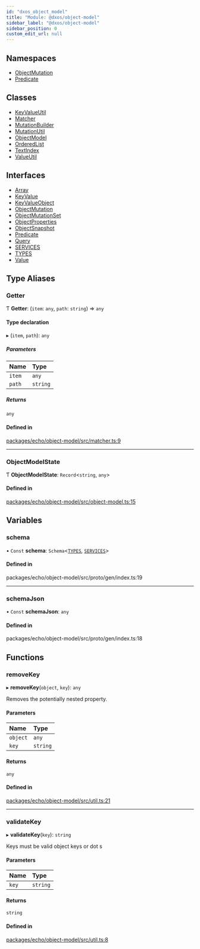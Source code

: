 ```yaml
---
id: "dxos_object_model"
title: "Module: @dxos/object-model"
sidebar_label: "@dxos/object-model"
sidebar_position: 0
custom_edit_url: null
---
```


## Namespaces

- [ObjectMutation](../namespaces/dxos_object_model.ObjectMutation.md)
- [Predicate](../namespaces/dxos_object_model.Predicate.md)

## Classes

- [KeyValueUtil](../classes/dxos_object_model.KeyValueUtil.md)
- [Matcher](../classes/dxos_object_model.Matcher.md)
- [MutationBuilder](../classes/dxos_object_model.MutationBuilder.md)
- [MutationUtil](../classes/dxos_object_model.MutationUtil.md)
- [ObjectModel](../classes/dxos_object_model.ObjectModel.md)
- [OrderedList](../classes/dxos_object_model.OrderedList.md)
- [TextIndex](../classes/dxos_object_model.TextIndex.md)
- [ValueUtil](../classes/dxos_object_model.ValueUtil.md)

## Interfaces

- [Array](../interfaces/dxos_object_model.Array.md)
- [KeyValue](../interfaces/dxos_object_model.KeyValue.md)
- [KeyValueObject](../interfaces/dxos_object_model.KeyValueObject.md)
- [ObjectMutation](../interfaces/dxos_object_model.ObjectMutation-1.md)
- [ObjectMutationSet](../interfaces/dxos_object_model.ObjectMutationSet.md)
- [ObjectProperties](../interfaces/dxos_object_model.ObjectProperties.md)
- [ObjectSnapshot](../interfaces/dxos_object_model.ObjectSnapshot.md)
- [Predicate](../interfaces/dxos_object_model.Predicate-1.md)
- [Query](../interfaces/dxos_object_model.Query.md)
- [SERVICES](../interfaces/dxos_object_model.SERVICES.md)
- [TYPES](../interfaces/dxos_object_model.TYPES.md)
- [Value](../interfaces/dxos_object_model.Value.md)

## Type Aliases

### Getter

Ƭ **Getter**: (`item`: `any`, `path`: `string`) => `any`

#### Type declaration

▸ (`item`, `path`): `any`

##### Parameters

| Name | Type |
| :------ | :------ |
| `item` | `any` |
| `path` | `string` |

##### Returns

`any`

#### Defined in

[packages/echo/object-model/src/matcher.ts:9](https://github.com/dxos/protocols/blob/6f4c34af3/packages/echo/object-model/src/matcher.ts#L9)

___

### ObjectModelState

Ƭ **ObjectModelState**: `Record`<`string`, `any`\>

#### Defined in

[packages/echo/object-model/src/object-model.ts:15](https://github.com/dxos/protocols/blob/6f4c34af3/packages/echo/object-model/src/object-model.ts#L15)

## Variables

### schema

• `Const` **schema**: `Schema`<[`TYPES`](../interfaces/dxos_object_model.TYPES.md), [`SERVICES`](../interfaces/dxos_object_model.SERVICES.md)\>

#### Defined in

packages/echo/object-model/src/proto/gen/index.ts:19

___

### schemaJson

• `Const` **schemaJson**: `any`

#### Defined in

packages/echo/object-model/src/proto/gen/index.ts:18

## Functions

### removeKey

▸ **removeKey**(`object`, `key`): `any`

Removes the potentially nested property.

#### Parameters

| Name | Type |
| :------ | :------ |
| `object` | `any` |
| `key` | `string` |

#### Returns

`any`

#### Defined in

[packages/echo/object-model/src/util.ts:21](https://github.com/dxos/protocols/blob/6f4c34af3/packages/echo/object-model/src/util.ts#L21)

___

### validateKey

▸ **validateKey**(`key`): `string`

Keys must be valid object keys or dot s

#### Parameters

| Name | Type |
| :------ | :------ |
| `key` | `string` |

#### Returns

`string`

#### Defined in

[packages/echo/object-model/src/util.ts:8](https://github.com/dxos/protocols/blob/6f4c34af3/packages/echo/object-model/src/util.ts#L8)
